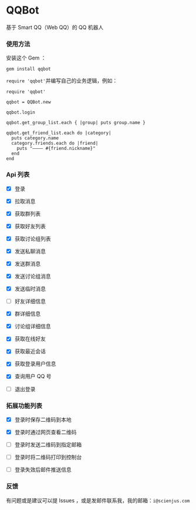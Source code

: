 # QQBot

基于 Smart QQ（Web QQ）的 QQ 机器人

### 使用方法

安装这个 Gem ：

```
gem install qqbot
```

`require 'qqbot'`并编写自己的业务逻辑，例如：

```
require 'qqbot'

qqbot = QQBot.new

qqbot.login

qqbot.get_group_list.each { |group| puts group.name }

qqbot.get_friend_list.each do |category|
  puts category.name
  category.friends.each do |friend|
    puts "———— #{friend.nickname}"
  end
end
```

### Api 列表

- [x] 登录
- [x] 拉取消息
- [x] 获取群列表
- [x] 获取好友列表
- [x] 获取讨论组列表
- [x] 发送私聊消息
- [x] 发送群消息
- [x] 发送讨论组消息
- [x] 发送临时消息
- [ ] 好友详细信息
- [x] 群详细信息
- [x] 讨论组详细信息
- [x] 获取在线好友
- [x] 获取最近会话
- [x] 获取登录用户信息
- [x] 查询用户 QQ 号
- [ ] 退出登录


### 拓展功能列表

- [x] 登录时保存二维码到本地
- [x] 登录时通过网页查看二维码
- [ ] 登录时发送二维码到指定邮箱
- [ ] 登录时将二维码打印到控制台
- [ ] 登录失效后邮件推送信息


### 反馈

有问题或是建议可以提 Issues ，或是发邮件联系我，我的邮箱：`i@scienjus.com`
